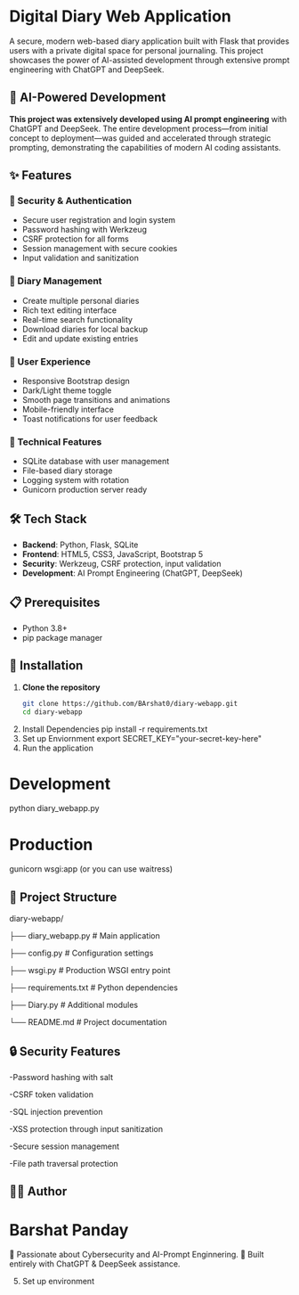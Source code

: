 # Digital Diary Web Application

A secure, modern web-based diary application built with Flask that provides users with a private digital space for personal journaling. This project showcases the power of AI-assisted development through extensive prompt engineering with ChatGPT and DeepSeek.

## 🚀 AI-Powered Development

**This project was extensively developed using AI prompt engineering** with ChatGPT and DeepSeek. The entire development process—from initial concept to deployment—was guided and accelerated through strategic prompting, demonstrating the capabilities of modern AI coding assistants.

## ✨ Features

### 🔐 Security & Authentication
- Secure user registration and login system
- Password hashing with Werkzeug
- CSRF protection for all forms
- Session management with secure cookies
- Input validation and sanitization

### 📝 Diary Management
- Create multiple personal diaries
- Rich text editing interface
- Real-time search functionality
- Download diaries for local backup
- Edit and update existing entries

### 🎨 User Experience
- Responsive Bootstrap design
- Dark/Light theme toggle
- Smooth page transitions and animations
- Mobile-friendly interface
- Toast notifications for user feedback

### 🔧 Technical Features
- SQLite database with user management
- File-based diary storage
- Logging system with rotation
- Gunicorn production server ready

## 🛠️ Tech Stack

- **Backend**: Python, Flask, SQLite
- **Frontend**: HTML5, CSS3, JavaScript, Bootstrap 5
- **Security**: Werkzeug, CSRF protection, input validation
- **Development**: AI Prompt Engineering (ChatGPT, DeepSeek)

## 📋 Prerequisites

- Python 3.8+
- pip package manager

## 🚀 Installation

1. **Clone the repository**
   ```bash
   git clone https://github.com/BArshat0/diary-webapp.git
   cd diary-webapp
2. Install Dependencies
    pip install -r requirements.txt
3. Set up Enviornment
    export SECRET_KEY="your-secret-key-here"
4. Run the application
  # Development
python diary_webapp.py

  # Production
gunicorn wsgi:app (or you can use waitress)

## 📁 Project Structure
diary-webapp/

  ├── diary_webapp.py        # Main application
  
  ├── config.py              # Configuration settings
  
  ├── wsgi.py               # Production WSGI entry point
  
  ├── requirements.txt       # Python dependencies
  
  ├── Diary.py              # Additional modules
  
  └── README.md             # Project documentation

## 🔒 Security Features
-Password hashing with salt

-CSRF token validation

-SQL injection prevention

-XSS protection through input sanitization

-Secure session management

-File path traversal protection

## 🧑‍💻 Author

# Barshat Panday
💬 Passionate about Cybersecurity and AI-Prompt Enginnering.
📍 Built entirely with ChatGPT & DeepSeek assistance.

5. Set up environment
    
